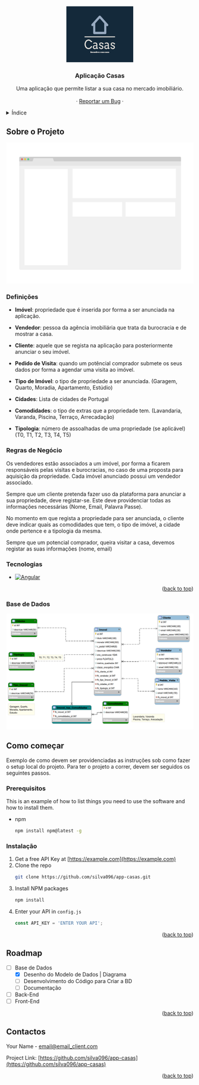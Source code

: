 <a name="readme-top"></a>

<!-- PROJECT LOGO -->
<br />
<div align="center">
  <a href="https://github.com/silva096/app-casas">
    <img src="imagens/logo/casas-high-resolution-logo.png" alt="Logo" width="180" height="150">
  </a>

<h3 align="center">Aplicação Casas</h3>

  <p align="center">
    Uma aplicação que permite listar a sua casa no mercado imobiliário.
    <br />
    <br />
    ·
    <a href="https://github.com/silva096/app-casas/issues">Reportar um Bug</a>
    ·
  </p>
</div>



<!-- Índice -->
<details>
  <summary>Índice</summary>
  <ol>
    <li>
      <a href="#about-the-project">Sobre o Projeto</a>
      <ul>
        <li><a href="#built-with">Tecnologias</a></li>
      </ul>
    </li>
    <li>
      <a href="#getting-started">Como começar</a>
      <ul>
        <li><a href="#prerequisites">Prerequisitos</a></li>
        <li><a href="#installation">Instalação</a></li>
      </ul>
    </li>
    <li><a href="#roadmap">Roadmap</a></li>
    <li><a href="#contact">Contactos</a></li>
  </ol>
</details>



<!-- SOBRE O PROJETO -->
## Sobre o Projeto

[![Product Name Screen Shot][product-screenshot]](#)

### Definições
- **Imóvel**: propriedade que é inserida por forma a ser anunciada na aplicação.

- **Vendedor**: pessoa da agência imobiliária que trata da burocracia e de mostrar a casa.

- **Cliente**: aquele que se regista na aplicação para posteriormente anunciar o seu imóvel.

- **Pedido de Visita**: quando um potêncial comprador submete os seus dados por forma a agendar uma visita ao imóvel.

- **Tipo de Imóvel**: o tipo de propriedade a ser anunciada.
(Garagem, Quarto, Moradia, Apartamento, Estúdio)

- **Cidades**: Lista de cidades de Portugal

- **Comodidades**: o tipo de extras que a propriedade tem.
(Lavandaria, Varanda, Piscina, Terraço, Arrecadação)

- **Tipologia**: número de assoalhadas de uma propriedade (se aplicável)
(T0, T1, T2, T3, T4, T5)

### Regras de Negócio
Os vendedores estão associados a um imóvel, por forma a ficarem responsáveis pelas visitas e burocracias, no caso de uma proposta para aquisição da propriedade.
Cada imóvel anunciado possui um vendedor associado.

Sempre que um cliente pretenda fazer uso da plataforma para anunciar a sua propriedade, deve registar-se.
Este deve providenciar todas as informações necessárias (Nome, Email, Palavra Passe).

No momento em que regista a propriedade para ser anunciada, o cliente deve indicar quais as comodidades que tem, o tipo de imóvel, a cidade onde pertence e a tipologia da mesma.

Sempre que um potencial comprador, queira visitar a casa, devemos registar as suas informações (nome, email)

### Tecnologias

* [![Angular][Angular.io]][Angular-url]

<p align="right">(<a href="#readme-top">back to top</a>)</p>

### Base de Dados

[![Product Name Screen Shot][database-diagram]](#)

<!-- GETTING STARTED -->
## Como começar

Exemplo de como devem ser providenciadas as instruções sob como fazer o setup local do projeto.
Para ter o projeto a correr, devem ser seguidos os seguintes passos.

### Prerequisitos

This is an example of how to list things you need to use the software and how to install them.
* npm
  ```sh
  npm install npm@latest -g
  ```

### Instalação

1. Get a free API Key at [https://example.com](https://example.com)
2. Clone the repo
   ```sh
   git clone https://github.com/silva096/app-casas.git
   ```
3. Install NPM packages
   ```sh
   npm install
   ```
4. Enter your API in `config.js`
   ```js
   const API_KEY = 'ENTER YOUR API';
   ```

<p align="right">(<a href="#readme-top">back to top</a>)</p>



<!-- ROADMAP -->
## Roadmap

- [ ] Base de Dados
    - [X] Desenho do Modelo de Dados | Diagrama
    - [ ] Desenvolvimento do Código para Criar a BD
    - [ ] Documentação
- [ ] Back-End
- [ ] Front-End

<p align="right">(<a href="#readme-top">back to top</a>)</p>

<!-- CONTACTOS -->
## Contactos

Your Name - email@email_client.com

Project Link: [https://github.com/silva096/app-casas](https://github.com/silva096/app-casas)

<p align="right">(<a href="#readme-top">back to top</a>)</p>



<!-- MARKDOWN LINKS & IMAGES -->
<!-- https://www.markdownguide.org/basic-syntax/#reference-style-links -->
[database-diagram]: BaseDados/DB_Diagrama_03.png
[product-screenshot]: imagens/product_demo.png
[Angular.io]: https://img.shields.io/badge/Angular-DD0031?style=for-the-badge&logo=angular&logoColor=white
[Angular-url]: https://angular.io/
[Bootstrap.com]: https://img.shields.io/badge/Bootstrap-563D7C?style=for-the-badge&logo=bootstrap&logoColor=white
[Bootstrap-url]: https://getbootstrap.com
